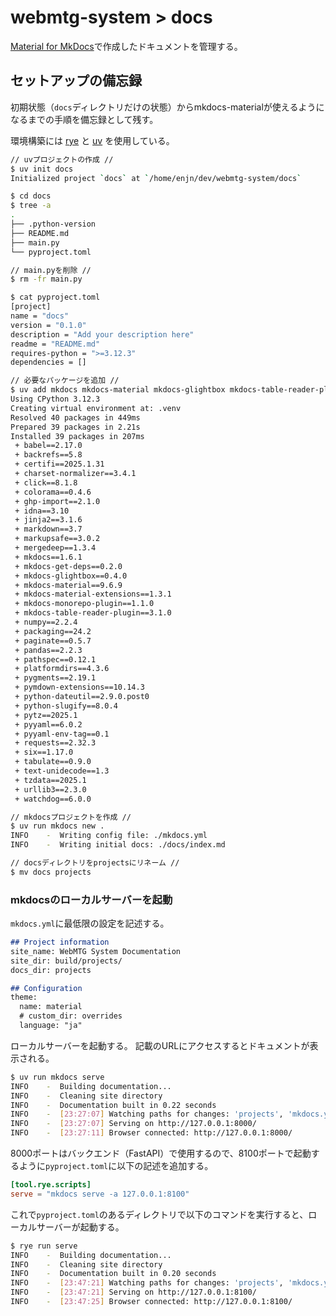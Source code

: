 # webmtg-system > docs

[Material for MkDocs](https://squidfunk.github.io/mkdocs-material/)で作成したドキュメントを管理する。

## セットアップの備忘録

初期状態（`docs`ディレクトリだけの状態）からmkdocs-materialが使えるようになるまでの手順を備忘録として残す。

環境構築には [rye](https://github.com/astral-sh/rye) と [uv](https://github.com/astral-sh/uv) を使用している。

```bash
// uvプロジェクトの作成 //
$ uv init docs
Initialized project `docs` at `/home/enjn/dev/webmtg-system/docs`

$ cd docs
$ tree -a
.
├── .python-version
├── README.md
├── main.py
└── pyproject.toml

// main.pyを削除 //
$ rm -fr main.py

$ cat pyproject.toml
[project]
name = "docs"
version = "0.1.0"
description = "Add your description here"
readme = "README.md"
requires-python = ">=3.12.3"
dependencies = []
```

```bash
// 必要なパッケージを追加 //
$ uv add mkdocs mkdocs-material mkdocs-glightbox mkdocs-table-reader-plugin mkdocs-monorepo-plugin
Using CPython 3.12.3
Creating virtual environment at: .venv
Resolved 40 packages in 449ms
Prepared 39 packages in 2.21s
Installed 39 packages in 207ms
 + babel==2.17.0
 + backrefs==5.8
 + certifi==2025.1.31
 + charset-normalizer==3.4.1
 + click==8.1.8
 + colorama==0.4.6
 + ghp-import==2.1.0
 + idna==3.10
 + jinja2==3.1.6
 + markdown==3.7
 + markupsafe==3.0.2
 + mergedeep==1.3.4
 + mkdocs==1.6.1
 + mkdocs-get-deps==0.2.0
 + mkdocs-glightbox==0.4.0
 + mkdocs-material==9.6.9
 + mkdocs-material-extensions==1.3.1
 + mkdocs-monorepo-plugin==1.1.0
 + mkdocs-table-reader-plugin==3.1.0
 + numpy==2.2.4
 + packaging==24.2
 + paginate==0.5.7
 + pandas==2.2.3
 + pathspec==0.12.1
 + platformdirs==4.3.6
 + pygments==2.19.1
 + pymdown-extensions==10.14.3
 + python-dateutil==2.9.0.post0
 + python-slugify==8.0.4
 + pytz==2025.1
 + pyyaml==6.0.2
 + pyyaml-env-tag==0.1
 + requests==2.32.3
 + six==1.17.0
 + tabulate==0.9.0
 + text-unidecode==1.3
 + tzdata==2025.1
 + urllib3==2.3.0
 + watchdog==6.0.0
```

```bash
// mkdocsプロジェクトを作成 //
$ uv run mkdocs new .
INFO    -  Writing config file: ./mkdocs.yml
INFO    -  Writing initial docs: ./docs/index.md

// docsディレクトリをprojectsにリネーム //
$ mv docs projects
```

### mkdocsのローカルサーバーを起動

`mkdocs.yml`に最低限の設定を記述する。

```md
## Project information
site_name: WebMTG System Documentation
site_dir: build/projects/
docs_dir: projects

## Configuration
theme:
  name: material
  # custom_dir: overrides
  language: "ja"
```

ローカルサーバーを起動する。
記載のURLにアクセスするとドキュメントが表示される。

```bash
$ uv run mkdocs serve
INFO    -  Building documentation...
INFO    -  Cleaning site directory
INFO    -  Documentation built in 0.22 seconds
INFO    -  [23:27:07] Watching paths for changes: 'projects', 'mkdocs.yml'
INFO    -  [23:27:07] Serving on http://127.0.0.1:8000/
INFO    -  [23:27:11] Browser connected: http://127.0.0.1:8000/
```

8000ポートはバックエンド（FastAPI）で使用するので、8100ポートで起動するように`pyproject.toml`に以下の記述を追加する。

```toml
[tool.rye.scripts]
serve = "mkdocs serve -a 127.0.0.1:8100"
```

これで`pyproject.toml`のあるディレクトリで以下のコマンドを実行すると、ローカルサーバーが起動する。

```bash
$ rye run serve
INFO    -  Building documentation...
INFO    -  Cleaning site directory
INFO    -  Documentation built in 0.20 seconds
INFO    -  [23:47:21] Watching paths for changes: 'projects', 'mkdocs.yml'
INFO    -  [23:47:21] Serving on http://127.0.0.1:8100/
INFO    -  [23:47:25] Browser connected: http://127.0.0.1:8100/
```
